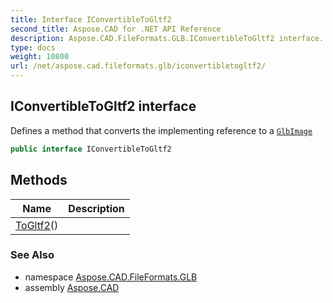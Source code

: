 ```yaml
---
title: Interface IConvertibleToGltf2
second_title: Aspose.CAD for .NET API Reference
description: Aspose.CAD.FileFormats.GLB.IConvertibleToGltf2 interface. Defines a method that converts the implementing reference to a GlbImage
type: docs
weight: 10800
url: /net/aspose.cad.fileformats.glb/iconvertibletogltf2/
---
```

## IConvertibleToGltf2 interface

Defines a method that converts the implementing reference to a [`GlbImage`](../glbimage/)

```csharp
public interface IConvertibleToGltf2
```

## Methods

| Name | Description |
| --- | --- |
| [ToGltf2](../../aspose.cad.fileformats.glb/iconvertibletogltf2/togltf2/)() |  |

### See Also

* namespace [Aspose.CAD.FileFormats.GLB](../../aspose.cad.fileformats.glb/)
* assembly [Aspose.CAD](../../)


